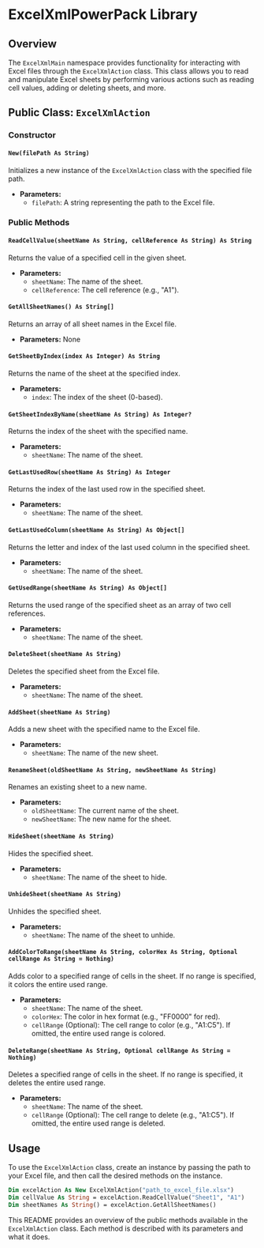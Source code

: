 # ExcelXmlPowerPack Library

## Overview
The `ExcelXmlMain` namespace provides functionality for interacting with Excel files through the `ExcelXmlAction` class. This class allows you to read and manipulate Excel sheets by performing various actions such as reading cell values, adding or deleting sheets, and more.

## Public Class: `ExcelXmlAction`

### Constructor

#### `New(filePath As String)`
Initializes a new instance of the `ExcelXmlAction` class with the specified file path.

- **Parameters:**
  - `filePath`: A string representing the path to the Excel file.

### Public Methods

#### `ReadCellValue(sheetName As String, cellReference As String) As String`
Returns the value of a specified cell in the given sheet.

- **Parameters:**
  - `sheetName`: The name of the sheet.
  - `cellReference`: The cell reference (e.g., "A1").

#### `GetAllSheetNames() As String[]`
Returns an array of all sheet names in the Excel file.

- **Parameters:** None

#### `GetSheetByIndex(index As Integer) As String`
Returns the name of the sheet at the specified index.

- **Parameters:**
  - `index`: The index of the sheet (0-based).

#### `GetSheetIndexByName(sheetName As String) As Integer?`
Returns the index of the sheet with the specified name.

- **Parameters:**
  - `sheetName`: The name of the sheet.

#### `GetLastUsedRow(sheetName As String) As Integer`
Returns the index of the last used row in the specified sheet.

- **Parameters:**
  - `sheetName`: The name of the sheet.

#### `GetLastUsedColumn(sheetName As String) As Object[]`
Returns the letter and index of the last used column in the specified sheet.

- **Parameters:**
  - `sheetName`: The name of the sheet.

#### `GetUsedRange(sheetName As String) As Object[]`
Returns the used range of the specified sheet as an array of two cell references.

- **Parameters:**
  - `sheetName`: The name of the sheet.

#### `DeleteSheet(sheetName As String)`
Deletes the specified sheet from the Excel file.

- **Parameters:**
  - `sheetName`: The name of the sheet.

#### `AddSheet(sheetName As String)`
Adds a new sheet with the specified name to the Excel file.

- **Parameters:**
  - `sheetName`: The name of the new sheet.

#### `RenameSheet(oldSheetName As String, newSheetName As String)`
Renames an existing sheet to a new name.

- **Parameters:**
  - `oldSheetName`: The current name of the sheet.
  - `newSheetName`: The new name for the sheet.

#### `HideSheet(sheetName As String)`
Hides the specified sheet.

- **Parameters:**
  - `sheetName`: The name of the sheet to hide.

#### `UnhideSheet(sheetName As String)`
Unhides the specified sheet.

- **Parameters:**
  - `sheetName`: The name of the sheet to unhide.

#### `AddColorToRange(sheetName As String, colorHex As String, Optional cellRange As String = Nothing)`
Adds color to a specified range of cells in the sheet. If no range is specified, it colors the entire used range.

- **Parameters:**
  - `sheetName`: The name of the sheet.
  - `colorHex`: The color in hex format (e.g., "FF0000" for red).
  - `cellRange` (Optional): The cell range to color (e.g., "A1:C5"). If omitted, the entire used range is colored.

#### `DeleteRange(sheetName As String, Optional cellRange As String = Nothing)`
Deletes a specified range of cells in the sheet. If no range is specified, it deletes the entire used range.

- **Parameters:**
  - `sheetName`: The name of the sheet.
  - `cellRange` (Optional): The cell range to delete (e.g., "A1:C5"). If omitted, the entire used range is deleted.

## Usage
To use the `ExcelXmlAction` class, create an instance by passing the path to your Excel file, and then call the desired methods on the instance.

```vb
Dim excelAction As New ExcelXmlAction("path_to_excel_file.xlsx")
Dim cellValue As String = excelAction.ReadCellValue("Sheet1", "A1")
Dim sheetNames As String() = excelAction.GetAllSheetNames()
```

This README provides an overview of the public methods available in the `ExcelXmlAction` class. Each method is described with its parameters and what it does.
